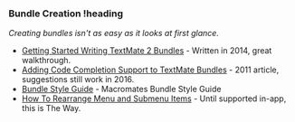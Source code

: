 ### Bundle Creation !heading

*Creating bundles isn't as easy as it looks at first glance.*

- [Getting Started Writing TextMate 2 Bundles](http://assoc.tumblr.com/post/79108106701/get-started-writing-textmate-2-bundles) - Written in 2014, great walkthrough.
- [Adding Code Completion Support to TextMate Bundles](http://www.mattrajca.com/2011/07/09/adding-code-completion-support-to-textmate-bundles.html) - 2011 article, suggestions still work in 2016.
- [Bundle Style Guide](http://wiki.macromates.com/Bundles/StyleGuide) - Macromates Bundle Style Guide
- [How To Rearrange Menu and Submenu Items](http://stackoverflow.com/questions/27918424/how-to-group-snippets-in-textmate/27927955#27927955) - Until supported in-app, this is The Way.
